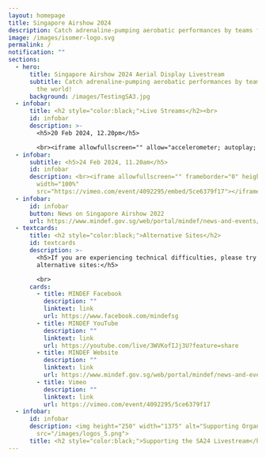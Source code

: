 ```yaml
---
layout: homepage
title: Singapore Airshow 2024
description: Catch adrenaline-pumping aerobatic performances by teams from around the world!
image: /images/isomer-logo.svg
permalink: /
notification: ""
sections:
  - hero:
      title: Singapore Airshow 2024 Aerial Display Livestream
      subtitle: Catch adrenaline-pumping aerobatic performances by teams from around
        the world!
      background: /images/TestingSA3.jpg
  - infobar:
      title: <h2 style="color:black;">Live Streams</h2><br>
      id: infobar
      description: >-
        <h5>20 Feb 2024, 12.20pm</h5>

        <br><iframe allowfullscreen="" allow="accelerometer; autoplay; clipboard-write; encrypted-media; gyroscope; picture-in-picture; web-share" frameborder="0" title="YouTube video player" src="https://www.youtube.com/embed/3WVKofIJj3U?si=6JZcBeWLtl0pKcZn" height="415" width="100%"></iframe>
  - infobar:
      subtitle: <h5>24 Feb 2024, 11.20am</h5>
      id: infobar
      description: <br><iframe allowfullscreen="" frameborder="0" height="360"
        width="100%"
        src="https://vimeo.com/event/4092295/embed/5ce6379f17"></iframe>
  - infobar:
      id: infobar
      button: News on Singapore Airshow 2022
      url: https://www.mindef.gov.sg/web/portal/mindef/news-and-events/latest-releases/article-detail/2022/February/11feb22_nr
  - textcards:
      title: <h2 style="color:black;">Alternative Sites</h2>
      id: textcards
      description: >-
        <h5>If you are experiencing technical difficulties, please try these
        alternative sites:</h5>

        <br>
      cards:
        - title: MINDEF Facebook
          description: ""
          linktext: link
          url: https://www.facebook.com/mindefsg
        - title: MINDEF YouTube
          description: ""
          linktext: link
          url: https://youtube.com/live/3WVKofIJj3U?feature=share
        - title: MINDEF Website
          description: ""
          linktext: link
          url: https://www.mindef.gov.sg/web/portal/mindef/news-and-events/latest-releases/article-detail/2024/sa2024
        - title: Vimeo
          description: ""
          linktext: link
          url: https://vimeo.com/event/4092295/5ce6379f17
  - infobar:
      id: infobar
      description: <img height="250" width="1375" alt="Supporting Organisation logos"
        src="/images/logos_5.png">
      title: <h2 style="color:black;">Supporting the SA24 Livestream</h2>
---
```

